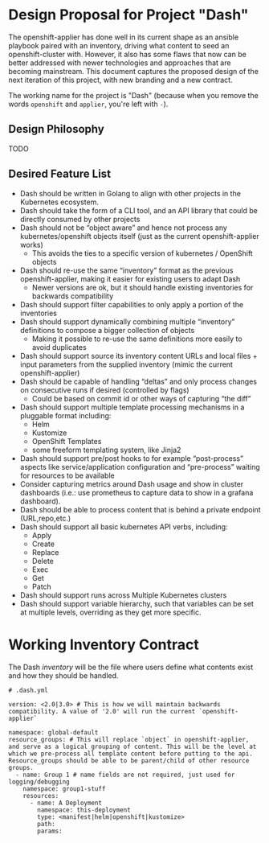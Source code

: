 # Design Proposal for Project "Dash"

The openshift-applier has done well in its current shape as an ansible playbook paired with an inventory, driving what content to seed an openshift-cluster with. However, it also has some flaws that now can be better addressed with newer technologies and approaches that are becoming mainstream. This document captures the proposed design of the next iteration of this project, with new branding and a new contract.

The working name for the project is "Dash" (because when you remove the words `openshift` and `applier`, you're left with `-`).

## Design Philosophy

TODO

## Desired Feature List

- Dash should be written in Golang to align with other projects in the Kubernetes ecosystem.
- Dash should take the form of a CLI tool, and an API library that could be directly consumed by other projects
- Dash should not be “object aware” and hence not process any kubernetes/openshift objects itself (just as the current openshift-applier works)
  - This avoids the ties to a specific version of kubernetes / OpenShift objects
- Dash should re-use the same “inventory” format as the previous openshift-applier, making it easier for existing users to adapt Dash
  - Newer versions are ok, but it should handle existing inventories for backwards compatibility
- Dash should support filter capabilities to only apply a portion of the inventories
- Dash should support dynamically combining multiple “inventory” definitions to compose a bigger collection of objects
  - Making it possible to re-use the same definitions more easily to avoid duplicates
- Dash should support source its inventory content URLs and local files + input parameters from the supplied inventory (mimic the current openshift-applier)
- Dash should be capable of handling “deltas” and only process changes on consecutive runs if desired (controlled by flags)
  - Could be based on commit id or other ways of capturing “the diff”
- Dash should support multiple template processing mechanisms in a pluggable format including:
  - Helm
  - Kustomize
  - OpenShift Templates
  - some freeform templating system, like Jinja2
- Dash should support pre/post hooks to for example “post-process” aspects like service/application configuration and “pre-process” waiting for resources to be available
- Consider capturing metrics around Dash usage and show in cluster dashboards (i.e.: use prometheus to capture data to show in a grafana dashboard).
- Dash should be able to process content that is behind a private endpoint (URL,repo,etc.)
- Dash should support all basic kubernetes API verbs, including:
  - Apply
  - Create
  - Replace
  - Delete
  - Exec
  - Get
  - Patch
- Dash should support runs across Multiple Kubernetes clusters
- Dash should support variable hierarchy, such that variables can be set at multiple levels, overriding as they get more specific.

# Working Inventory Contract

The Dash _inventory_ will be the file where users define what contents exist and how they should be handled.

```
# .dash.yml

version: <2.0|3.0> # This is how we will maintain backwards compatibility. A value of '2.0' will run the current `openshift-applier`

namespace: global-default
resource_groups: # This will replace `object` in openshift-applier, and serve as a logical grouping of content. This will be the level at which we pre-process all template content before putting to the api. Resource_groups should be able to be parent/child of other resource groups.
  - name: Group 1 # name fields are not required, just used for logging/debugging
    namespace: group1-stuff
    resources:
      - name: A Deployment
        namespace: this-deployment
        type: <manifest|helm|openshift|kustomize>
        path:
        params:
```
